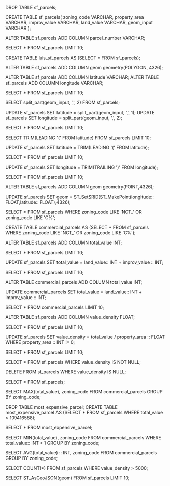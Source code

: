 DROP TABLE sf_parcels;

CREATE TABLE sf_parcels(
	zoning_code VARCHAR,
	property_area VARCHAR,
	improv_value VARCHAR,
	land_value VARCHAR,
	geom_input VARCHAR
);

ALTER TABLE sf_parcels ADD COLUMN parcel_number VARCHAR;


SELECT * FROM sf_parcels LIMIT 10;

CREATE TABLE luis_sf_parcels AS (SELECT * FROM sf_parcels);

ALTER TABLE sf_parcels ADD COLUMN geom geometry(POLYGON, 4326);

ALTER TABLE sf_parcels ADD COLUMN latitude VARCHAR;
ALTER TABLE sf_parcels ADD COLUMN longitude VARCHAR;

SELECT * FROM sf_parcels LIMIT 10;

SELECT  split_part(geom_input, ',', 2) FROM sf_parcels;

UPDATE sf_parcels SET latitude = split_part(geom_input, ',', 1);
UPDATE sf_parcels SET longitude = split_part(geom_input, ',', 2);

SELECT * FROM sf_parcels LIMIT 10;

SELECT TRIM(LEADING '(' FROM latitude) FROM sf_parcels LIMIT 10;


UPDATE sf_parcels SET latitude = TRIM(LEADING '(' FROM latitude);

SELECT * FROM sf_parcels LIMIT 10;


UPDATE sf_parcels SET longitude = TRIM(TRAILING ')' FROM longitude);

SELECT * FROM sf_parcels LIMIT 10;


ALTER TABLE sf_parcels ADD COLUMN geom geometry(POINT,4326);

UPDATE sf_parcels SET geom = ST_SetSRID(ST_MakePoint(longitude:: FLOAT,latitude:: FLOAT),4326);

SELECT * FROM sf_parcels WHERE zoning_code LIKE 'NCT_' OR zoning_code LIKE 'C%';

CREATE TABLE commercial_parcels AS
(SELECT * FROM sf_parcels WHERE zoning_code LIKE 'NCT_' OR zoning_code LIKE 'C%');


ALTER TABLE sf_parcels ADD COLUMN total_value INT;

SELECT * FROM sf_parcels LIMIT 10;

UPDATE sf_parcels SET total_value = land_value:: INT + improv_value :: INT;

SELECT * FROM sf_parcels LIMIT 10;

ALTER TABLE commercial_parcels ADD COLUMN total_value INT;


UPDATE commercial_parcels SET total_value = land_value:: INT + improv_value :: INT;

SELECT * FROM commercial_parcels LIMIT 10;

ALTER TABLE sf_parcels ADD COLUMN value_density FLOAT;

SELECT * FROM sf_parcels LIMIT 10;

UPDATE sf_parcels SET value_density = total_value / property_area :: FLOAT WHERE property_area :: INT != 0;

SELECT * FROM sf_parcels LIMIT 10;

SELECT * FROM sf_parcels WHERE value_density IS NOT NULL;

DELETE FROM sf_parcels WHERE value_density IS NULL;

SELECT * FROM sf_parcels;

SELECT MAX(total_value), zoning_code FROM commercial_parcels GROUP BY zoning_code;


DROP TABLE most_expensive_parcel;
CREATE TABLE most_expensive_parcel AS (SELECT * FROM sf_parcels WHERE total_value > 109416588);

SELECT * FROM most_expensive_parcel;

SELECT MIN(total_value), zoning_code FROM commercial_parcels WHERE total_value:: INT > 1 GROUP BY zoning_code;

SELECT AVG(total_value) :: INT, zoning_code FROM commercial_parcels GROUP BY zoning_code;

SELECT COUNT(*) FROM sf_parcels WHERE value_density > 5000;

SELECT ST_AsGeoJSON(geom) FROM sf_parcels LIMIT 10;




















